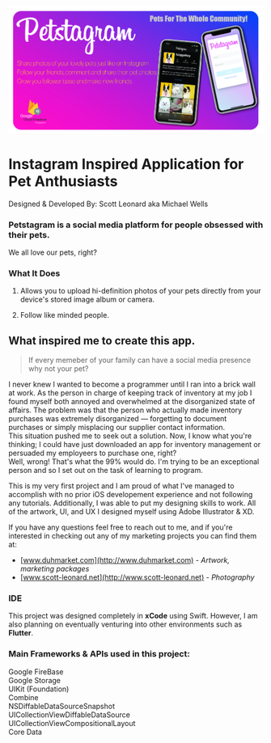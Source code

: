 ![](https://github.com/victis23/Petstagram/blob/master/PetsgramGithubImage-101.jpg?raw=true)
# Instagram Inspired Application for Pet Anthusiasts
Designed & Developed By: Scott Leonard aka Michael Wells

### Petstagram is a social media platform for people obsessed with their pets.

We all love our pets, right?  

### What It Does

1. Allows you to upload hi-definition photos of your pets directly from your device's stored image album or camera.

2. Follow like minded people.

## What inspired me to create this app.

> If every memeber of your family can have a social media presence why not your pet? 

I never knew I wanted to become a programmer until I ran into a brick wall at work. As the person in charge of keeping track of inventory at my job I found myself both annoyed and overwhelmed at the disorganized state of affairs. The problem was that the person who actually made inventory purchases was extremely disorganized — forgetting to document purchases or simply misplacing our supplier contact information. \
This situation pushed me to seek out a solution. Now, I know what you're thinking; I could have just downloaded an app for inventory management or persuaded my employeers to purchase one, right? \
Well, wrong! That's what the 99% would do. I'm trying to be an exceptional person and so I set out on the task of learning to program.

This is my very first project and I am proud of what I've managed to accomplish with no prior iOS developement experience and not following any tutorials. Additionally, I was able to put my designing skills to work. All of the artwork, UI, and UX I designed myself using Adobe Illustrator & XD. 

If you have any questions feel free to reach out to me, and if you're interested in checking out any of my marketing projects you can find them at: 

* [www.duhmarket.com](http://www.duhmarket.com) - *Artwork, marketing packages*
* [www.scott-leonard.net](http://www.scott-leonard.net) - *Photography*

### IDE
This project was designed completely in **xCode** using Swift. However, I am also planning on eventually venturing into other environments such as **Flutter**. 

### Main Frameworks & APIs used in this project:

Google FireBase \
Google Storage \
UIKit (Foundation)\
Combine \
NSDiffableDataSourceSnapshot \
UICollectionViewDiffableDataSource \
UICollectionViewCompositionalLayout \
Core Data

